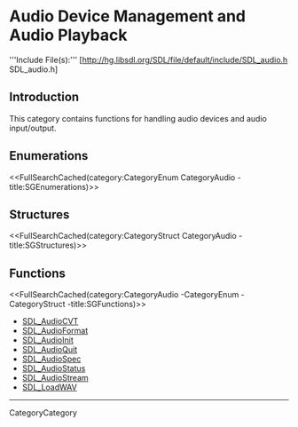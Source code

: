 
# Audio Device Management and Audio Playback

'''Include File(s):'''  [http://hg.libsdl.org/SDL/file/default/include/SDL_audio.h SDL_audio.h]


## Introduction

This category contains functions for handling audio devices and audio input/output.

## Enumerations
<<FullSearchCached(category:CategoryEnum CategoryAudio -title:SGEnumerations)>>

## Structures
<<FullSearchCached(category:CategoryStruct CategoryAudio -title:SGStructures)>>

## Functions
<<FullSearchCached(category:CategoryAudio -CategoryEnum -CategoryStruct -title:SGFunctions)>>

<!-- BEGIN CATEGORY LIST -->
- [SDL_AudioCVT](SDL_AudioCVT)
- [SDL_AudioFormat](SDL_AudioFormat)
- [SDL_AudioInit](SDL_AudioInit)
- [SDL_AudioQuit](SDL_AudioQuit)
- [SDL_AudioSpec](SDL_AudioSpec)
- [SDL_AudioStatus](SDL_AudioStatus)
- [SDL_AudioStream](SDL_AudioStream)
- [SDL_LoadWAV](SDL_LoadWAV)
<!-- END CATEGORY LIST -->
----
CategoryCategory
